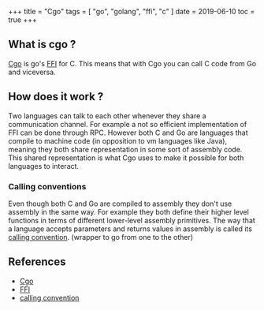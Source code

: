 +++
title = "Cgo"
tags = [
    "go",
    "golang",
    "ffi",
    "c"
]
date = 2019-06-10
toc = true
+++


## What is cgo ?

[Cgo](https://golang.org/cmd/cgo/) is go's [FFI](https://en.wikipedia.org/wiki/Foreign_function_interface) for C. 
This means that with Cgo you can call C code from Go and viceversa.

## How does it work ?

Two languages can talk to each other whenever they share a communication channel. For example a not so
efficient implementation of FFI can be done through RPC. However both C and Go are languages that compile
to machine code (in opposition to vm languages like Java), meaning they both share representation in some 
sort of assembly code. This shared representation is what Cgo uses to make it possible for both languages
to interact.

### Calling conventions

Even though both C and Go are compiled to assembly they don't use assembly in the same way. For example
they both define their higher level functions in terms of different lower-level assembly primitives. The
way that a language accepts parameters and returns values in assembly is called its 
[calling convention](https://en.wikipedia.org/wiki/Calling_convention). (wrapper to go from one to the other) 




## References
- [Cgo](https://golang.org/cmd/cgo/)
- [FFI](https://en.wikipedia.org/wiki/Foreign_function_interface)
- [calling convention](https://en.wikipedia.org/wiki/Calling_convention)



